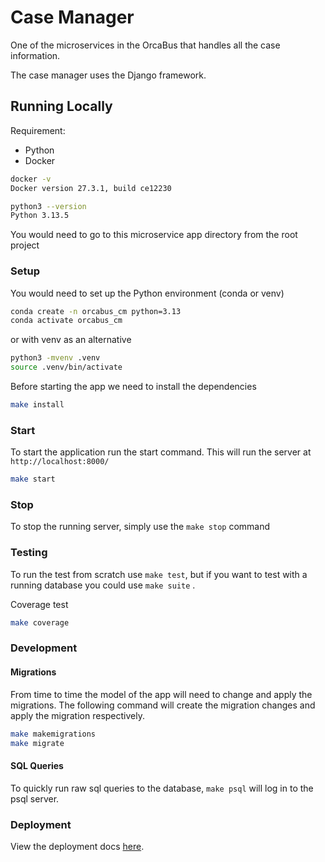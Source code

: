 # Case Manager

One of the microservices in the OrcaBus that handles all the case information.

The case manager uses the Django framework.


## Running Locally

Requirement:

- Python
- Docker

```bash
docker -v
Docker version 27.3.1, build ce12230

python3 --version
Python 3.13.5
```

You would need to go to this microservice app directory from the root project

### Setup

You would need to set up the Python environment (conda or venv)

```bash
conda create -n orcabus_cm python=3.13
conda activate orcabus_cm
```

or with venv as an alternative

```bash
python3 -mvenv .venv
source .venv/bin/activate
```

Before starting the app we need to install the dependencies

```bash
make install
```
### Start

To start the application run the start command. This will run the server at `http://localhost:8000/`

```bash
make start
```

### Stop

To stop the running server, simply use the `make stop` command

### Testing

To run the test from scratch use `make test`, but if you want to test with a running database you could use `make suite`
.

Coverage test

```bash
make coverage
```

### Development

#### Migrations

From time to time the model of the app will need to change and apply the migrations. The following command will create
the migration changes and apply the migration respectively.

```bash
make makemigrations
make migrate
```

#### SQL Queries

To quickly run raw sql queries to the database, `make psql` will log in to the psql server.

### Deployment

View the deployment docs [here](./deploy/README.md).
